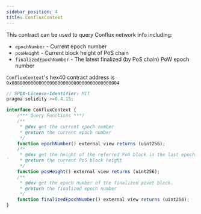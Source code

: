 ```yaml
---
sidebar_position: 4
title: ConfluxContext
---
```


This contract can be used to query Conflux network info including:

- `epochNumber` - Current epoch number
- `posHeight` - Current block height of PoS chain
- `finalizedEpochNumber` - The latest finalized (by PoS chain) PoW epoch number

`ConfluxContext`'s hex40 contract address is `0x0888000000000000000000000000000000000004`

```js
// SPDX-License-Identifier: MIT
pragma solidity >=0.4.15;

interface ConfluxContext {
    /*** Query Functions ***/
    /**
     * @dev get the current epoch number
     * @return the current epoch number
     */
    function epochNumber() external view returns (uint256);
    /**
     * @dev get the height of the referred PoS block in the last epoch
`    * @return the current PoS block height
     */
    function posHeight() external view returns (uint256);
    /**
     * @dev get the epoch number of the finalized pivot block.
     * @return the finalized epoch number
     */
    function finalizedEpochNumber() external view returns (uint256);
}

```
